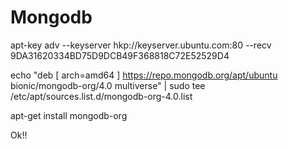 # Mongodb

apt-key adv --keyserver hkp://keyserver.ubuntu.com:80 --recv 
9DA31620334BD75D9DCB49F368818C72E52529D4

echo "deb [ arch=amd64 ] https://repo.mongodb.org/apt/ubuntu 
bionic/mongodb-org/4.0 multiverse" | sudo tee /etc/apt/sources.list.d/mongodb-org-4.0.list

apt-get install mongodb-org

Ok!!
